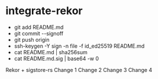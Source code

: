 # integrate-rekor

- git add README.md
- git commit --signoff
- git push origin
- ssh-keygen -Y sign -n file -f id_ed25519 README.md
- cat README.md | sha256sum
- cat README.md.sig | base64 -w 0

Rekor + sigstore-rs
Change 1
Change 2
Change 3
Change 4